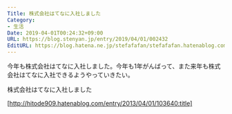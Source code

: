 ```yaml
---
Title: 株式会社はてなに入社しました
Category:
- 生活
Date: 2019-04-01T00:24:32+09:00
URL: https://blog.stenyan.jp/entry/2019/04/01/002432
EditURL: https://blog.hatena.ne.jp/stefafafan/stefafafan.hatenablog.com/atom/entry/17680117127002606275
---
```


今年も株式会社はてなに入社しました。今年も1年がんばって、また来年も株式会社はてなに入社できるようやっていきたい。

株式会社はてなに入社しました

[http://hitode909.hatenablog.com/entry/2013/04/01/103640:title]
